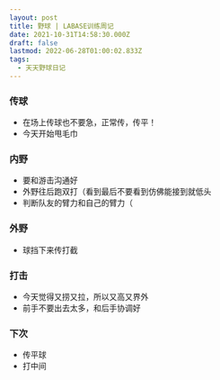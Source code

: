 ```yaml
---
layout: post
title: 野球 | LABASE训练周记
date: 2021-10-31T14:58:30.000Z
draft: false
lastmod: 2022-06-28T01:00:02.833Z
tags:
  - 天天野球日记
---
```

### 传球

- 在场上传球也不要急，正常传，传平！
- 今天开始甩毛巾

### 内野

- 要和游击沟通好
- 外野往后跑双打（看到最后不要看到仿佛能接到就低头
- 判断队友的臂力和自己的臂力（

### 外野

- 球挡下来传打截

### 打击

- 今天觉得又捞又拉，所以又高又界外
- 前手不要出去太多，和后手协调好

### 下次

- 传平球
- 打中间